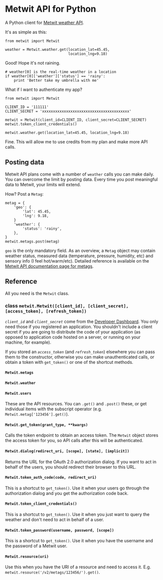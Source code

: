 Metwit API for Python
=====

A Python client for [Metwit weather API](http://metwit.com/developers/).

It's as simple as this:

    from metwit import Metwit

    weather = Metwit.weather.get(location_lat=45.45,
                                 location_lng=9.18)

Good! Hope it's not raining.

    # weather[0] is the real-time weather in a location
    if weather[0]['weather']['status'] == 'rainy':
        print 'Better take my umbrella with me'

What if I want to authenticate my app?

    from metwit import Metwit

    CLIENT_ID = '111111'
    CLIENT_SECRET = 'xxxxxxxxxxxxxxxxxxxxxxxxxxxxxxxxxxxxxxxx'

    metwit = Metwit(client_id=CLIENT_ID, client_secret=CLIENT_SECRET)
    metwit.token_client_credentials()

    metwit.weather.get(location_lat=45.45, location_lng=9.18)

Fine. This will allow me to use credits from my plan and make more API calls.

Posting data
-----

Metwit API plans come with a number of `weather` calls you can make daily. You can overcome the limit by posting data. Every time you post meaningful data to Metwit, your limits will extend.

How? Post a `Metag`:

    metag = {
        'geo': {
            'lat': 45.45,
            'lng': 9.18,
        }
        'weather': {
            'status': 'rainy',
        },
    }
    metwit.metags.post(metag)

`geo` is the only mandatory field. As an overview, a `Metag` object may contain weather status, measured data (temperature, pressure, humidity, etc) and sensory info (I feel hot/warm/etc). Detailed reference is available on the [Metwit API documentation page for metags](http://metwit.com/developers/docs/resources/metags/).

Reference
----

All you need is the `Metwit` class.

### class **`metwit.Metwit`**`([client_id], [client_secret], [access_token], [refresh_token])`

*`client_id`* and *`client_secret`* come from the [Developer Dashboard](https://metwit.com/developers/dashboard/). You only need those if you registered an application. You shouldn't include a client secret if you are going to distribute the code of your application (as opposed to application code hosted on a server, or running on your machine, for example).

If you stored an *`access_token`* (and *`refresh_token`*) elsewhere you can pass them to the constructor, otherwise you can make unauthenticated calls, or obtain a token with `get_token()` or one of the shortcut methods.

#### `Metwit.metags`
#### `Metwit.weather`
#### `Metwit.users`
These are the API resources. You can `.get()` and `.post()` these, or get
individual items with the subscript operator (e.g. `Metwit.metag['123456'].get()`).

#### `Metwit.get_token(grant_type, **kwargs)`
Calls the token endpoint to obtain an access token. The `Metwit` object stores the access token for you, so API calls after this will be authenticated.

#### `Metwit.dialog(redirect_uri, [scope], [state], [implicit])`
Returns the URL for the OAuth 2.0 authorization dialog. If you want to act in behalf of the users, you should redirect their browser to this URL.

#### `Metwit.token_auth_code(code, redirect_uri)`
This is a shortcut to `get_token()`. Use it when your users go through the
authorization dialog and you get the authorization code back.

#### `Metwit.token_client_credentials()`
This is a shortcut to `get_token()`. Use it when you just want to query the
weather and don't need to act in behalf of a user.

#### `Metwit.token_password(username, password, [scope])`
This is a shortcut to `get_token()`. Use it when you have the username and
the password of a Metwit user.

#### `Metwit.resource(uri)`
Use this when you have the URI of a resource and need to access it. E.g.
`metwit.resource('/v2/metags/123456/').get()`.

